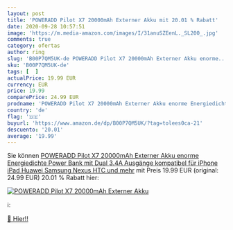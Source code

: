 ```yaml
---
layout: post
title: 'POWERADD Pilot X7 20000mAh Externer Akku mit 20.01 % Rabatt'
date: 2020-09-28 10:57:51
image: 'https://m.media-amazon.com/images/I/31anuSZEenL._SL200_.jpg'
comments: true
category: ofertas
author: ring
slug: 'B00P7QM5UK-de POWERADD Pilot X7 20000mAh Externer Akku enorme...'
sku: 'B00P7QM5UK-de'
tags: [  ]
actualPrice: 19.99 EUR
currency: EUR
price: 19.99
comparePrice: 24.99 EUR
prodname: 'POWERADD Pilot X7 20000mAh Externer Akku enorme Energiedichte Power Bank mit Dual 3.4A Ausgänge kompatibel für iPhone  iPad Huawei Samsung  Nexus  HTC und mehr'
country: 'de'
flag: '🇩🇪'
buyurl: 'https://www.amazon.de/dp/B00P7QM5UK/?tag=tolees0ca-21'
descuento: '20.01'
average: '19.99'
---
```


Sie können [POWERADD Pilot X7 20000mAh Externer Akku enorme Energiedichte Power Bank mit Dual 3.4A Ausgänge kompatibel für iPhone  iPad Huawei Samsung  Nexus  HTC und mehr](https://www.amazon.de/dp/B00P7QM5UK/?tag=tolees0ca-21) mit Preis 19.99 EUR (original: 24.99 EUR) 20.01 % Rabatt hier:

[![POWERADD Pilot X7 20000mAh Externer Akku](https://m.media-amazon.com/images/I/31anuSZEenL._SL200_.jpg)](https://www.amazon.de/dp/B00P7QM5UK/?tag=tolees0ca-21)

ℹ️:


[🛒 Hier!!](https://www.amazon.de/dp/B00P7QM5UK/?tag=tolees0ca-21)
